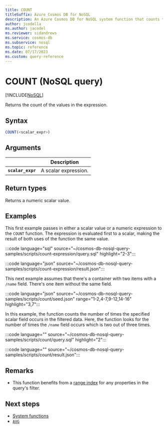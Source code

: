 ```yaml
---
title: COUNT 
titleSuffix: Azure Cosmos DB for NoSQL
description: An Azure Cosmos DB for NoSQL system function that counts the number of occurrences of a value.
author: jcodella
ms.author: jacodel
ms.reviewer: sidandrews
ms.service: cosmos-db
ms.subservice: nosql
ms.topic: reference
ms.date: 07/17/2023
ms.custom: query-reference
---
```


# COUNT (NoSQL query)

[!INCLUDE[NoSQL](../../includes/appliesto-nosql.md)]

Returns the count of the values in the expression.
  
## Syntax
  
```sql
COUNT(<scalar_expr>)  
```  
  
## Arguments

| | Description |
| --- | --- |
| **`scalar_expr`** | A scalar expression. |
  
## Return types
  
Returns a numeric scalar value.
  
## Examples
  
This first example passes in either a scalar value or a numeric expression to the `COUNT` function. The expression is evaluated first to a scalar, making the result of both uses of the function the same value.

:::code language="sql" source="~/cosmos-db-nosql-query-samples/scripts/count-expression/query.sql" highlight="2-3":::

:::code language="json" source="~/cosmos-db-nosql-query-samples/scripts/count-expression/result.json":::

This next example assumes that there's a container with two items with a `/name` field. There's one item without the same field.

:::code language="json" source="~/cosmos-db-nosql-query-samples/scripts/count/seed.json" range="1-2,4-7,9-12,14-16" highlight="3,7":::

In this example, the function counts the number of times the specified scalar field occurs in the filtered data. Here, the function looks for the number of times the `/name` field occurs which is two out of three times.

:::code language="" source="~/cosmos-db-nosql-query-samples/scripts/count/query.sql" highlight="2":::

:::code language="" source="~/cosmos-db-nosql-query-samples/scripts/count/result.json":::

## Remarks

- This function benefits from a [range index](../../index-policy.md#includeexclude-strategy) for any properties in the query's filter.

## Next steps

- [System functions](system-functions.yml)
- [`AVG`](average.md)
